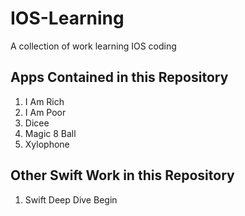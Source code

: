 # IOS-Learning
A collection of work learning IOS coding


## **Apps Contained in this Repository** 
  1. I Am Rich
  2. I Am Poor
  3. Dicee
  4. Magic 8 Ball
  5. Xylophone
  
  
## **Other Swift Work in this Repository**
  1. Swift Deep Dive Begin
